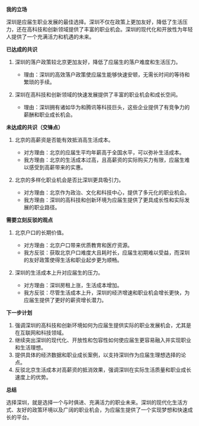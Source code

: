 **我的立场**

深圳是应届生职业发展的最佳选择。深圳不仅在政策上更加友好，降低了生活压力，还在高科技和创新领域提供了丰富的职业机会。深圳的现代化和开放性为年轻人提供了一个充满活力和机遇的未来。

**已达成的共识**

1. 深圳的落户政策较北京更加友好，降低了应届生的落户难度和生活压力。
   - 理由：深圳的高效落户政策使应届生能够快速安顿，无需长时间的等待和繁琐的手续。

2. 深圳在高科技和创新领域的快速发展提供了丰富的职业机会和成长空间。
   - 理由：深圳拥有诸如华为和腾讯等科技巨头，这些企业提供了有竞争力的薪酬和职业成长机会。

**未达成的共识（交锋点）**

1. 北京的高薪资是否能有效抵消高生活成本。
   - 对方理由：北京的应届生平均年薪高于全国水平，可以弥补生活成本。
   - 我方理由：北京的生活成本过高，且高薪资的实际购买力有限，应届生难以感受到高薪带来的实惠。

2. 北京的多样化职业机会是否比深圳更具吸引力。
   - 对方理由：北京作为政治、文化和科技中心，提供了多元化的职业机会。
   - 我方理由：深圳的高科技和创新环境为应届生提供了更具成长性和实际发展的职业路径。

**需要立刻反驳的观点**

1. 北京户口的长期价值。
   - 对方理由：北京户口带来优质教育和医疗资源。
   - 我方反驳：获取北京户口难度大且耗时长，应届生初期难以受益，而深圳的友好政策使得生活和职业起步更为顺畅。

2. 深圳的生活成本上升对应届生的压力。
   - 对方理由：深圳房租上涨，生活成本增加。
   - 我方反驳：尽管生活成本上升，深圳的经济增速和职业机会增长更快，为应届生提供了更好的薪资增长潜力。

**下一步计划**

1. 强调深圳的高科技和创新环境如何为应届生提供实际的职业发展机会，尤其是在互联网和科技领域。
2. 继续突出深圳的现代化、开放性和包容性如何使应届生更容易融入并实现职业和生活理想。
3. 提供具体的经济数据和职业成长案例，以支持深圳作为应届生理想选择的论点。
4. 反驳北京生活成本对高薪资的抵消效果，强调深圳在实际生活质量和职业成长速度上的优势。

**总结**

选择深圳，就是选择一个与时俱进、充满活力的职业未来。深圳的现代化生活方式、友好的政策环境以及广阔的职业机会，为应届生提供了一个实现梦想和快速成长的平台。
